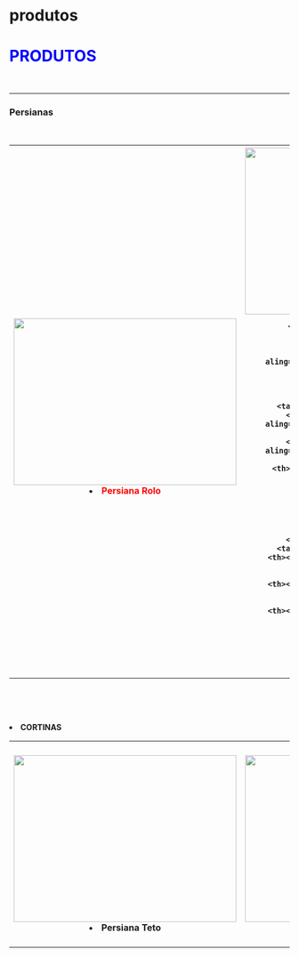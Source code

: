 # produtos
<!DOCTYPE html>
<html>
 <head>
     <title>Produtos</title>
 </head>
 
<body>
    <h1><font color="blue">PRODUTOS </font></h1><br>
<hr/>
            <h3>Persianas</h3><br>
       <table class="table table-striped">
<thead>
    <tr>      
        <th><img src="rolo.jpg" aling="middle" width="400" height="300">
            <li> <font color="red"> Persiana Rolo </font></li>
        </th> 
         <th><img src="doublevision.jpg" aling="middle" width="400" height="300">
        
          <li><font color="red">Persina Double Vision </font></li>
        
        <th><img src="PersianaRomana.jpg" aling="middle" width="400" height="300">
        <li>Persiana Romana</li>
        <td>
    </th>
    </table>
    <table class="table table-striped">
        <th><img src="PersianaVertical.jpg" aling="middle" width="400" height="300">
             <li>Persiana Vertical</li>
        <th><img src="PersinanaMadeira.jpg" aling="middle" width="400" height="300">
            <li>Persiana Madeira</li>
        <th><img src="madeira.jpg" aling="middle" width="400" height="300">
             <li>Persiana Madeira</li>          
    
    </th>
    </table><br><br>   
    <br>
    <hr/>
    <p><li><b>CORTINAS</b></p></li>
    <table class="table table-striped">
        <th><img src="cortina01.jpg" aling="middle" width="400" height="300">
        <li>Cortina</li>
        <th><img src="cortina02.jpg" aling="middle" width="400" height="300">
        <li>Cortina</li>  
        <th><img src="cortina04.jpg" aling="middle" width="400" height="300">
            <li>Cortina</li>  
         
    </th>
    <hr/>
</table>
<table class="table table-striped">
    <hr/><br><br><br>
    <p><li><b>CORTINAS</b></p></li>
    <th><img src="persianateto01.jpg" aling="middle" width="400" height="300">
    <li>Persiana Teto</li>
    <th><img src="persianateto02.pjg.jpg" aling="middle" width="400" height="300">
    <li>Persiana Teto</li>
    <th><img src="persianateto03.jpg" aling="middle" width="400" height="300">
    <li>Persiana Teto</li> 

    </table>
   
</thead> 
    </tr>


</body>

</html>

